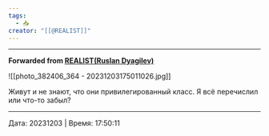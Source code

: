 ```yaml
---
tags:
  - 📥
creator: "[[@REALIST]]"
---
```



***

**Forwarded from [REALIST(Ruslan Dyagilev)](https://t.me/realist_dyagilev/4441)**

![[photo_382406_364 - 20231203175011026.jpg]]

Живут и не знают, что они привилегированный класс. Я всё перечислил или что-то забыл?

---

Дата: 20231203 | Время: 17:50:11

